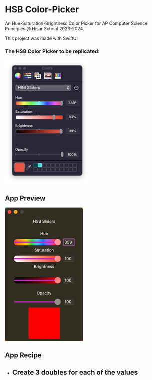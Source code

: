 # HSB Color-Picker
An Hue-Saturation-Brightness Color Picker for AP Computer Science Principles @ Hisar School 2023-2024

This project was made with SwiftUI

### The HSB Color Picker to be replicated:
<img src="https://github.com/BerkGozek/Color-Picker/blob/1c16f624a6e103ffe371942a98932a6b61c35a25/ScreenShots/Insp.png" width = "270" height = "399" />

## App Preview


<img src="https://github.com/BerkGozek/Color-Picker/blob/f679367800d76feadfd611961f829d751ca28133/ScreenShots/ColPick_Anim.gif" width = "250" height = "428" />

## App Recipe

- Create 3 doubles for each of the values
    - 
